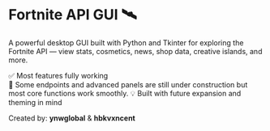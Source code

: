 # Fortnite API GUI 🛰️

A powerful desktop GUI built with Python and Tkinter for exploring the Fortnite API — view stats, cosmetics, news, shop data, creative islands, and more.

✅ Most features fully working  
🚧 Some endpoints and advanced panels are still under construction but most core functions work smoothly.
💡 Built with future expansion and theming in mind

Created by: **ynwglobal** & **hbkvxncent**
